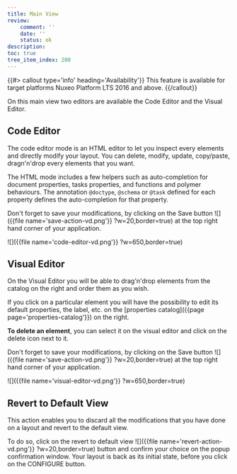 ```yaml
---
title: Main View
review:
    comment: ''
    date: ''
    status: ok
description:
toc: true
tree_item_index: 200
---
```


{{#> callout type='info' heading='Availability'}}
This feature is available for target platforms Nuxeo Platform LTS 2016 and above.
{{/callout}}

On this main view two editors are available the Code Editor and the Visual Editor.

## Code Editor

The code editor mode is an HTML editor to let you inspect every elements and directly modify your layout. You can delete, modify, update, copy/paste, dragn'n'drop every elements that you want.

The HTML mode includes a few helpers such as auto-completion for document properties, tasks properties, and functions and polymer behaviours. The annotation `@doctype`, `@schema` or `@task` defined for each property defines the auto-completion for that property.

Don't forget to save your modifications, by clicking on the Save button ![]({{file name='save-action-vd.png'}} ?w=20,border=true) at the top right hand corner of your application.

![]({{file name='code-editor-vd.png'}} ?w=650,border=true)

## Visual Editor

On the Visual Editor you will be able to drag'n'drop elements from the catalog on the right and order them as you wish.

If you click on a particular element you will have the possibility to edit its default properties, the label, etc. on the [properties catalog]({{page page='properties-catalog'}}) on the right.

**To delete an element**, you can select it on the visual editor and click on the delete icon next to it.

Don't forget to save your modifications, by clicking on the Save button ![]({{file name='save-action-vd.png'}} ?w=20,border=true) at the top right hand corner of your application.

![]({{file name='visual-editor-vd.png'}} ?w=650,border=true)

## Revert to Default View

This action enables you to discard all the modifications that you have done on a layout and revert to the default view.

To do so, click on the revert to default view ![]({{file name='revert-action-vd.png'}} ?w=20,border=true) button and confirm your choice on the popup confirmation window. Your layout is back as its initial state, before you click on the CONFIGURE button.
